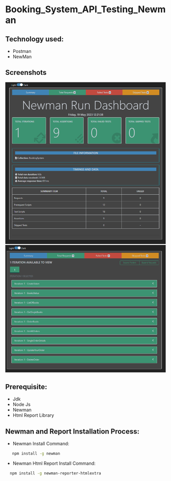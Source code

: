 
# Booking_System_API_Testing_Newman


## Technology used:
- Postman
- NewMan

## Screenshots

![App Screenshot](https://github.com/shihab0005/Booking-System-API-Practice-with-Newman/blob/main/Capture1.PNG?raw=true)
![App Screenshot](https://github.com/shihab0005/Booking-System-API-Practice-with-Newman/blob/main/Capture2.PNG?raw=true)

## Prerequisite:
- Jdk
- Node Js
- Newman
- Html Report Library

## Newman and Report Installation Process:
- Newman Install Command:
```bash
   npm install -g newman
```
- Newman Html Report Install Command:
```bash
  npm install -g newman-reporter-htmlextra
```
